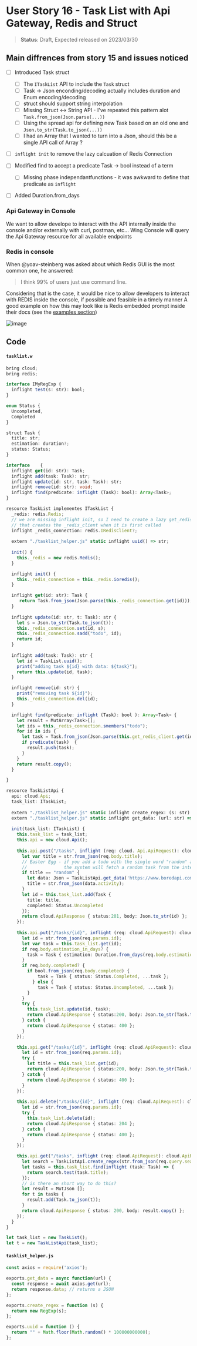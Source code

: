 # User Story 16 - Task List with Api Gateway, Redis and Struct

> **Status**: Draft, Expected released on 2023/03/30


## Main diffrences from story 15 and issues noticed
- [ ] Introduced Task struct
  - [ ] The `ITaskList` API to include the `Task` struct
  - [ ] Task -> Json enconding/decoding actually includes duration and Enum encoding/decoding 
  - [ ] struct should support string interpolation 
  - [ ] Missing Struct <-> String API - I've repeated this pattern alot `Task.from_json(Json.parse(...))`
  - [ ] Using the spread api for defining new Task based on an old one
 and `Json.to_str(Task.to_json(...))`
  - [ ] I had an Array<Task> that I wanted to turn into a Json, should this be a single API call of Array ? 
- [ ] `inflight init` to remove the lazy calcuation of Redis Connection
- [ ] Modified find to accept a predicate Task -> bool instead of a term
  - [ ] Missing phase independantfunctions - it was awkward to define that predicate as `inflight`
- [ ] Added Duration.from_days 


### Api Gateway in Console

We want to allow develope to interact with the API internally inside the console and/or externally with curl, postman, etc...
Wing Console will query the Api Gateway resource for all available endpoints

### Redis in console

When @yoav-steinberg was asked about which Redis GUI is the most common one, he answered: 
> I think 99% of users just use command line.

Considering that is the case, it would be nice to allow developers to interact with REDIS inside the console, if possible and feasible in a timely manner 
A good example on how this may look like is Redis embedded prompt inside their docs (see the [examples section](https://redis.io/commands/set/#examples))

![image](https://user-images.githubusercontent.com/1727147/222132089-c679b5dd-04e1-42c1-b9d0-83aa4a0cf47b.png)


## Code 
#### `tasklist.w`
```ts (wing)
bring cloud;
bring redis;

interface IMyRegExp {
  inflight test(s: str): bool;
}

enum Status {
  Uncompleted,
  Completed
}

struct Task {
  title: str;
  estimation: duration?;
  status: Status;
}

interface    {
  inflight get(id: str): Task;
  inflight add(task: Task): str;
  inflight update(id: str, task: Task): str;
  inflight remove(id: str): void; 
  inflight find(predicate: inflight (Task): bool): Array<Task>;
}

resource TaskList implementes ITaskList {
  _redis: redis.Redis;
  // we are missing inflight init, so I need to create a lazy get_redis_client method  
  // that creates the _redis_client when it is first called
  inflight _redis_connection: redis.IRedisClient?; 
  
  extern "./tasklist_helper.js" static inflight uuid() => str; 
  
  init() {
    this._redis = new redis.Redis();
  }

  inflight init() {
    this._redis_connection = this._redis.ioredis();
  }

  inflight get(id: str): Task {
     return Task.from_json(Json.parse(this._redis_connection.get(id)));
  }
  
  inflight update(id: str, t: Task): str {
    let s = Json.to_str(Task.to_json(t));
    this._redis_connection.set(id, s);
    this._redis_connection.sadd("todo", id);
    return id;
  } 
  
  inflight add(task: Task): str {
    let id = TaskList.uuid();
    print("adding task ${id} with data: ${task}"); 
    return this.update(id, task);
  }

  inflight remove(id: str) {
    print("removing task ${id}");
    this._redis_connection.del(id);
  }

  inflight find(predicate: inflight (Task): bool ): Array<Task> { 
    let result = MutArray<Task>[]; 
    let ids = this._redis_connection.smembers("todo");
    for id in ids {
      let task = Task.from_json(Json.parse(this.get_redis_client.get(id)));
      if predicate(task)  {
        result.push(task);
      }
    }
    return result.copy();
  }

}

resource TaskListApi {
  api: cloud.Api;
  task_list: ITaskList;
        
  extern "./tasklist_helper.js" static inflight create_regex: (s: str) => IMyRegExp  
  extern "./tasklist_helper.js" static inflight get_data: (url: str) => Json;
        
  init(task_list: ITaskList) {
    this.task_list = task_list;
    this.api = new cloud.Api();
    
    this.api.post("/tasks", inflight (req: cloud. Api.ApiRequest): cloud.ApiResponse => {
      let var title = str.from_json(req.body.title);
      // Easter Egg - if you add a todo with the single word "random" as the title, 
      //              the system will fetch a random task from the internet
      if title == "random" {
        let data: Json = TaskListApi.get_data('https://www.boredapi.com/api/activity');
        title = str.from_json(data.activity); 
      } 
      let id = this.task_list.add(Task {
        title: title,
        completed: Status.Uncompleted
      });
      return cloud.ApiResponse { status:201, body: Json.to_str(id) };
    });
    
    this.api.put("/tasks/{id}", inflight (req: cloud.ApiRequest): cloud.ApiResponse => {
      let id = str.from_json(req.params.id);
      let var task = this.task_list.get(id); 
      if req.body.estimation_in_days? { 
        task = Task { estimation: Duration.from_days(req.body.estimation_in_days), ...task };
      }
      if req.body.completed? {
        if bool.from_json(req.body.completed) {
            task = Task { status: Status.Completed, ...task };
          } else {
            task = Task { status: Status.Uncompleted, ...task };
        }
      }
      try {
        this.task_list.update(id, task);
        return cloud.ApiResponse { status:200, body: Json.to_str(Task.to_json(task)) };
      } catch {
        return cloud.ApiResponse { status: 400 };
      }
    });

    this.api.get("/tasks/{id}", inflight (req: cloud.ApiRequest): cloud.ApiResponse => {
      let id = str.from_json(req.params.id);
      try {
        let title = this.task_list.get(id);
        return cloud.ApiResponse { status:200, body: Json.to_str(Task.to_json(title)) };
      } catch {
        return cloud.ApiResponse { status: 400 };
      }
    });
    
    this.api.delete("/tasks/{id}", inflight (req: cloud.ApiRequest): cloud.ApiResponse => {
      let id = str.from_json(req.params.id);
      try {
        this.task_list.delete(id);
        return cloud.ApiResponse { status: 204 };
      } catch {
        return cloud.ApiResponse { status: 400 };
      }
    });

    this.api.get("/tasks", inflight (req: cloud.ApiRequest): cloud.ApiResponse => {
      let search = TaskListApi.create_regex(str.from_json(req.query.search ?? Json ".*")); 
      let tasks = this.task_list.find(inflight (task: Task) => {
        return search.test(task.title);
      });
      // is there an short way to do this? 
      let result = MutJson [];
      for t in tasks {
        result.add(Task.to_json(t));
      }
      return cloud.ApiResponse { status: 200, body: result.copy() };
    });
  }
}

let task_list = new TaskList();
let t = new TaskListApi(task_list);
```
#### `tasklist_helper.js`

```js
const axios = require('axios');

exports.get_data = async function(url) {
  const response = await axios.get(url);
  return response.data; // returns a JSON
};

exports.create_regex = function (s) {
  return new RegExp(s);
};

exports.uuid = function () {
  return "" + Math.floor(Math.random() * 100000000000);
};
```
